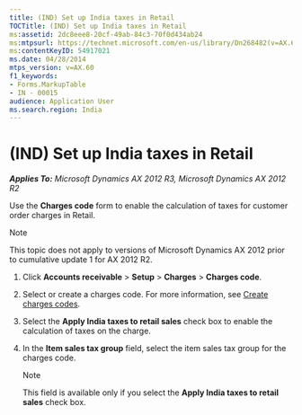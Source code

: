 ```yaml
---
title: (IND) Set up India taxes in Retail
TOCTitle: (IND) Set up India taxes in Retail
ms:assetid: 2dc8eee8-20cf-49ab-84c3-70f0d434ab24
ms:mtpsurl: https://technet.microsoft.com/en-us/library/Dn268482(v=AX.60)
ms:contentKeyID: 54917021
ms.date: 04/28/2014
mtps_version: v=AX.60
f1_keywords:
- Forms.MarkupTable
- IN - 00015
audience: Application User
ms.search.region: India
---
```


# (IND) Set up India taxes in Retail 


_**Applies To:** Microsoft Dynamics AX 2012 R3, Microsoft Dynamics AX 2012 R2_

Use the **Charges code** form to enable the calculation of taxes for customer order charges in Retail.


> [!NOTE]
> <P>This topic does not apply to versions of Microsoft Dynamics AX 2012 prior to cumulative update 1 for AX 2012 R2.</P>



1.  Click **Accounts receivable** \> **Setup** \> **Charges** \> **Charges code**.

2.  Select or create a charges code. For more information, see [Create charges codes](create-charges-codes.md).

3.  Select the **Apply India taxes to retail sales** check box to enable the calculation of taxes on the charge.

4.  In the **Item sales tax group** field, select the item sales tax group for the charges code.
    

    > [!NOTE]
    > <P>This field is available only if you select the <STRONG>Apply India taxes to retail sales</STRONG> check box.</P>


  


